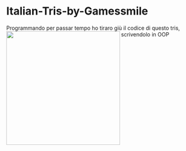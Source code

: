 # Italian-Tris-by-Gamessmile
Programmando per passar tempo
ho tiraro giù il codice 
di questo tris, scrivendolo in OOP
<img align="left" width="300" src= https://i.ibb.co/6wm5vPg/logo-1a1.png>
